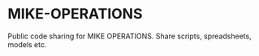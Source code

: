 # MIKE-OPERATIONS
Public code sharing for MIKE OPERATIONS. Share scripts, spreadsheets, models etc.
